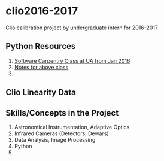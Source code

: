 # clio2016-2017
Clio calibration project by undergraduate intern for 2016-2017

## Python Resources
1. [Software Carpentry Class at UA from Jan 2016](http://bjoyce3.github.io/2016-01-30-UofArizonaIntroPython/)
2. [Notes for above class](http://pad.software-carpentry.org/2016-01-30-UofArizonaIntroPython)
3. 

## Clio Linearity Data

## Skills/Concepts in the Project
1. Astronomical Instrumentation, Adaptive Optics
2. Infrared Cameras (Detectors, Dewars)
3. Data Analysis, Image Processing
4. Python
5. 
